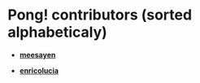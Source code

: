 Pong! contributors (sorted alphabeticaly)
============================================

* **[meesayen](https://github.com/Meesayen)**

* **[enricolucia](https://github.com/enricolucia)**
